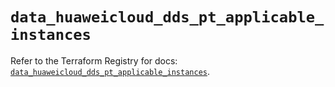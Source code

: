 # `data_huaweicloud_dds_pt_applicable_instances`

Refer to the Terraform Registry for docs: [`data_huaweicloud_dds_pt_applicable_instances`](https://registry.terraform.io/providers/huaweicloud/huaweicloud/1.71.1/docs/data-sources/dds_pt_applicable_instances).

